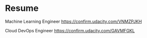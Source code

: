 # Resume

Machine Learning Engineer https://confirm.udacity.com/VNMZPJKH

Cloud DevOps Engineer https://confirm.udacity.com/GAVMFGKL

